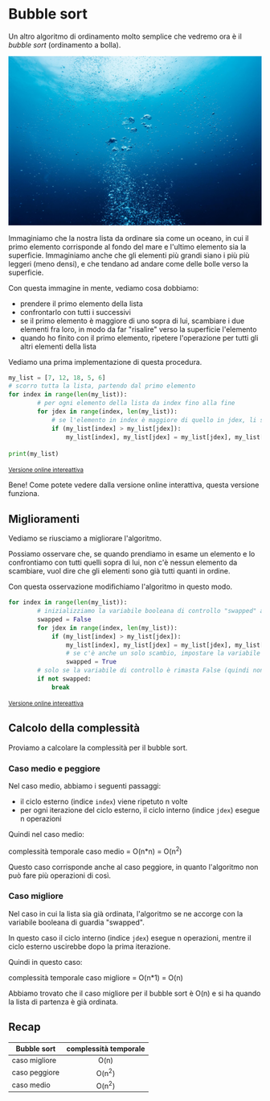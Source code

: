# Bubble sort

Un altro algoritmo di ordinamento molto semplice che vedremo ora è il _bubble sort_ (ordinamento a bolla).

<p class="centered">
<img class="right_side w35p" src="assets/bubbles.jpg" alt="Bubbles" title="Bubbles">
</p>

Immaginiamo che la nostra lista da ordinare sia come un oceano, in cui il primo elemento corrisponde al fondo del mare e l'ultimo elemento sia la superficie. Immaginiamo anche che gli elementi più grandi siano i più più leggeri (meno densi), e che tendano ad andare come delle bolle verso la superficie.

Con questa immagine in mente, vediamo cosa dobbiamo:
- prendere il primo elemento della lista
- confrontarlo con tutti i successivi
- se il primo elemento è maggiore di uno sopra di lui, scambiare i due elementi fra loro, in modo da far "risalire" verso la superficie l'elemento
- quando ho finito con il primo elemento, ripetere l'operazione per tutti gli altri elementi della lista

Vediamo una prima implementazione di questa procedura.

```py
my_list = [7, 12, 18, 5, 6]
# scorro tutta la lista, partendo dal primo elemento
for index in range(len(my_list)):
        # per ogni elemento della lista da index fino alla fine
        for jdex in range(index, len(my_list)):
            # se l'elemento in index è maggiore di quello in jdex, li scambio
            if (my_list[index] > my_list[jdex]):
                my_list[index], my_list[jdex] = my_list[jdex], my_list[index]

print(my_list)
```
[<small>Versione online intereattiva</small>](https://repl.it/@ClaudioCapobian/bubble-sort-simple)

Bene! Come potete vedere dalla versione online interattiva, questa versione funziona.

## Miglioramenti
Vediamo se riusciamo a migliorare l'algoritmo.

Possiamo osservare che, se quando prendiamo in esame un elemento e lo confrontiamo con tutti quelli sopra di lui, non c'è nessun elemento da scambiare, vuol dire che gli elementi sono già tutti quanti in ordine.

Con questa osservazione modifichiamo l'algoritmo in questo modo.
```py
for index in range(len(my_list)):
        # inizializziamo la variabile booleana di controllo "swapped" a False
        swapped = False
        for jdex in range(index, len(my_list)):
            if (my_list[index] > my_list[jdex]):
                my_list[index], my_list[jdex] = my_list[jdex], my_list[index]
                # se c'è anche un solo scambio, impostare la variabile di controllo a True
                swapped = True
        # solo se la variabile di controllo è rimasta False (quindi non c'è stato nessuno scambio), esco dal ciclo perché la lista è già ordinata
        if not swapped:
            break
```
[<small>Versione online intereattiva</small>](https://repl.it/@ClaudioCapobian/bubble-sort-2)

## Calcolo della complessità
Proviamo a calcolare la complessità per il bubble sort.

### Caso medio e peggiore
Nel caso medio, abbiamo i seguenti passaggi:
- il ciclo esterno (indice `index`) viene ripetuto n volte
- per ogni iterazione del ciclo esterno, il ciclo interno (indice `jdex`) esegue n operazioni

Quindi nel caso medio:
<p class="centered">
complessità temporale caso medio = O(n*n) = O(n<sup>2</sup>)
</p>

Questo caso corrisponde anche al caso peggiore, in quanto l'algoritmo non può fare più operazioni di così.

### Caso migliore
Nel caso in cui la lista sia già ordinata, l'algoritmo se ne accorge con la variabile booleana di guardia "swapped".

In questo caso il ciclo interno (indice `jdex`) esegue n operazioni, mentre il ciclo esterno uscirebbe dopo la prima iterazione.

Quindi in questo caso:
<p class="centered">
complessità temporale caso migliore = O(n*1) = O(n)
</p>

Abbiamo trovato che il caso migliore per il bubble sort è O(n) e si ha quando la lista di partenza è già ordinata.

## Recap
| Bubble sort | complessità temporale |
|-------------|:-----:|
| caso migliore | O(n) |
| caso peggiore | O(n<sup>2</sup>) |
| caso medio | O(n<sup>2</sup>) |

